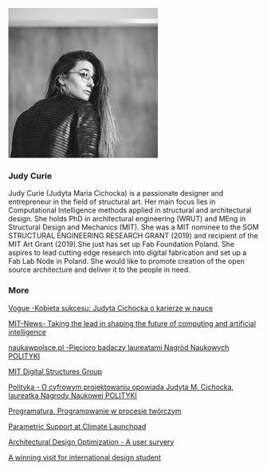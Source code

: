
![](../../assets/judycurie300x300.jpg)
### **Judy Curie**

Judy Curie (Judyta Maria Cichocka) is a passionate designer and entrepreneur in the field of structural art. Her main focus lies in Computational Intelligence methods applied in structural and architectural design. She holds PhD in architectural engineering (WRUT) and MEng in Structural Design and Mechanics (MIT). She was a MIT nominee to the SOM STRUCTURAL ENGINEERING RESEARCH GRANT (2019) and recipient of the MIT Art Grant (2019).She just has set up Fab Foundation Poland. She aspires to lead cutting edge research into digital fabrication and set up a Fab Lab Node in Poland. She would like to promote creation of the open source architecture and deliver it to the people in need.


### More
[Vogue -Kobieta sukcesu: Judyta Cichocka o karierze w nauce](https://www.vogue.pl/a/kobieta-sukcesu-judyta-cichocka-o-karierze-w-nauce)

[MIT-News- Taking the lead in shaping the future of computing and artificial intelligence](https://news.mit.edu/2019/taking-the-lead-shaping-future-of-computing-and-artificial-intelligence-0227)

[naukawpolsce.pl -Pięcioro badaczy laureatami Nagród Naukowych POLITYKI](https://naukawpolsce.pl/aktualnosci/news%2C31558%2Cpiecioro-badaczy-laureatami-nagrod-naukowych-polityki.html)

[MIT Digital Structures Group](http://digitalstructures.mit.edu/page/about#cichocka)

[Polityka - O cyfrowym projektowaniu opowiada Judyta M. Cichocka, laureatka Nagrody Naukowej POLITYKI ](https://www.polityka.pl/tygodnikpolityka/nauka/1773480,1,o-cyfrowym-projektowaniu-opowiada-judyta-m-cichocka-laureatka-nagrody-naukowej-polityki.read)

[Programatura. Programowanie w procesie twórczym](https://architektura.muratorplus.pl/wydarzenia/programatura-programowanie-w-procesie-tworczym-aa-ervS-6mLT-SQw6.html)

[Parametric Support at Climate Launchpad](https://climatelaunchpad.org/finalists/parametric-support/)

[Architectural Design Optimization - A user survery](https://blog.rhino3d.com/2019/10/architectural-design-optimization-user.html)

[A winning visit for international design student](https://www.wgtn.ac.nz/news/2016/04/a-winning-visit-for-international-design-student)
